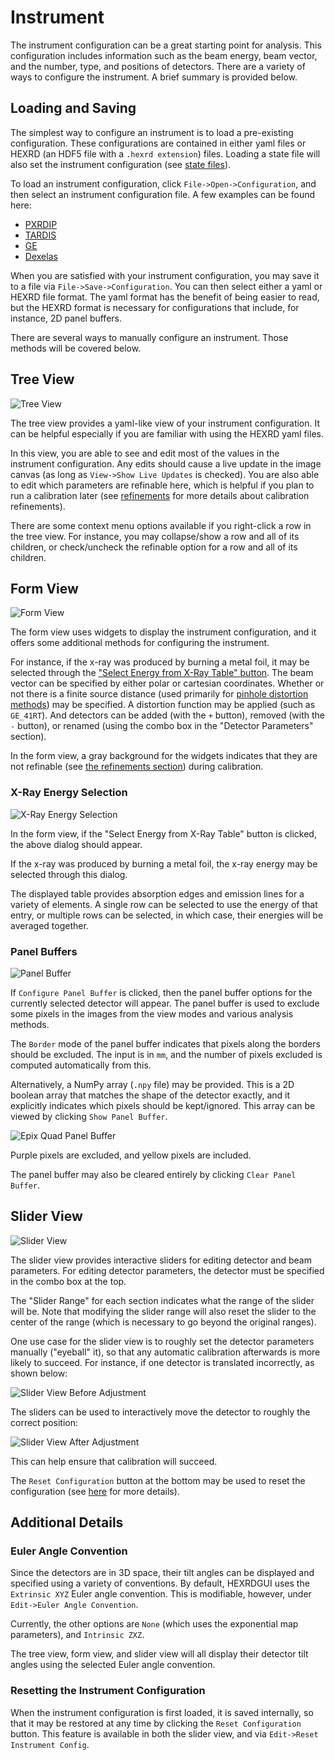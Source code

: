# Instrument

The instrument configuration can be a great starting point for analysis.
This configuration includes information such as the beam energy, beam vector,
and the number, type, and positions of detectors. There are a variety of ways to
configure the instrument. A brief summary is provided below.

## Loading and Saving

The simplest way to configure an instrument is to load a pre-existing configuration.
These configurations are contained in either yaml files or HEXRD (an HDF5 file with a
`.hexrd extension`) files. Loading a state file will also set the instrument
configuration (see [state files](state.md)).

To load an instrument configuration, click `File->Open->Configuration`, and then
select an instrument configuration file. A few examples can be found here:

* [PXRDIP](https://github.com/HEXRD/hexrd/blob/master/hexrd/resources/pxrdip_reference_config.yml)
* [TARDIS](https://github.com/HEXRD/hexrd/blob/master/hexrd/resources/tardis_reference_config.yml)
* [GE](https://github.com/HEXRD/examples/blob/master/NIST_ruby/single_GE/include/ge_detector_hexrd03.yml)
* [Dexelas](https://github.com/HEXRD/examples/blob/master/NIST_ruby/multiruby_dexelas/include/dexelas_id3a_20200130.yml)

When you are satisfied with your instrument configuration, you may save it to a file
via `File->Save->Configuration`. You can then select either a yaml or HEXRD
file format. The yaml format has the benefit of being easier to read, but the HEXRD
format is necessary for configurations that include, for instance, 2D panel buffers.

There are several ways to manually configure an instrument. Those methods will be
covered below.

## Tree View

![Tree View](img/instrument_tree_view.png)

The tree view provides a yaml-like view of your instrument configuration. It can be
helpful especially if you are familiar with using the HEXRD yaml files.

In this view, you are able to see and edit most of the values in the instrument
configuration. Any edits should cause a live update in the image canvas (as long
as `View->Show Live Updates` is checked). You are also able to edit which parameters
are refinable here, which is helpful if you plan to run a calibration later (see
[refinements](../calibration/refinements.md) for more details about
calibration refinements).

There are some context menu options available if you right-click a row in the tree
view. For instance, you may collapse/show a row and all of its children, or
check/uncheck the refinable option for a row and all of its children.

## Form View

![Form View](img/instrument_form_view.png)

The form view uses widgets to display the instrument configuration, and it offers
some additional methods for configuring the instrument.

For instance, if the x-ray was produced by burning a metal foil, it may be selected
through the ["Select Energy from X-Ray Table" button](#x-ray-energy-selection).
The beam vector can be specified by either polar or cartesian
coordinates. Whether or not there is a finite source distance (used primarily for
[pinhole distortion methods](overlays.md#pinhole-distortion)) may be specified. A distortion
function may be applied (such as `GE_41RT`). And detectors can be added (with the
`+` button), removed (with the `-` button), or renamed (using the combo box in the
"Detector Parameters" section).

In the form view, a gray background for the widgets indicates that they are not
refinable (see [the refinements section](../calibration/refinements.md)) during
calibration.

### X-Ray Energy Selection

![X-Ray Energy Selection](img/x-ray_energy_selection.png)

In the form view, if the "Select Energy from X-Ray Table" button is clicked, the
above dialog should appear.

If the x-ray was produced by burning a metal foil, the x-ray energy may be selected
through this dialog.

The displayed table provides absorption edges and emission lines for a variety of elements.
A single row can be selected to use the energy of that entry, or multiple rows can
be selected, in which case, their energies will be averaged together.

### Panel Buffers

![Panel Buffer](img/panel_buffer.png)

If `Configure Panel Buffer` is clicked, then the panel buffer options for the
currently selected detector will appear. The panel buffer is used to exclude some
pixels in the images from the view modes and various analysis methods.

The `Border` mode of the panel buffer indicates that pixels along the borders should
be excluded. The input is in `mm`, and the number of pixels excluded is computed
automatically from this.

Alternatively, a NumPy array (`.npy` file) may be provided. This is a 2D boolean
array that matches the shape of the detector exactly, and it explicitly indicates which
pixels should be kept/ignored. This array can be viewed by clicking `Show Panel Buffer`.

![Epix Quad Panel Buffer](img/epix_quad_panel_buffer.png)

Purple pixels are excluded, and yellow pixels are included.

The panel buffer may also be cleared entirely by clicking `Clear Panel Buffer`.

## Slider View

![Slider View](img/instrument_slider_view.png)

The slider view provides interactive sliders for editing detector and beam parameters.
For editing detector parameters, the detector must be specified in the combo box at the
top.

The "Slider Range" for each section indicates what the range of the slider will be.
Note that modifying the slider range will also reset the slider to the center of the
range (which is necessary to go beyond the original ranges).

One use case for the slider view is to roughly set the detector parameters manually
("eyeball" it), so that any automatic calibration afterwards is more likely to succeed.
For instance, if one detector is translated incorrectly, as shown below:

![Slider View Before Adjustment](img/slider_view_before_adjustment.png)

The sliders can be used to interactively move the detector to roughly the correct
position:

![Slider View After Adjustment](img/slider_view_after_adjustment.png)

This can help ensure that calibration will succeed.

The `Reset Configuration` button at the bottom may be used to reset the
configuration (see [here](#resetting-the-instrument-configuration) for more
details).

## Additional Details

### Euler Angle Convention

Since the detectors are in 3D space, their tilt angles can be displayed and specified
using a variety of conventions. By default, HEXRDGUI uses the `Extrinsic XYZ` Euler
angle convention. This is modifiable, however, under `Edit->Euler Angle Convention`.

Currently, the other options are `None` (which uses the exponential map parameters),
and `Intrinsic ZXZ`.

The tree view, form view, and slider view will all display their detector tilt angles
using the selected Euler angle convention.

### Resetting the Instrument Configuration

When the instrument configuration is first loaded, it is saved internally, so that it
may be restored at any time by clicking the `Reset Configuration` button. This
feature is available in both the slider view, and via `Edit->Reset Instrument Config`.

